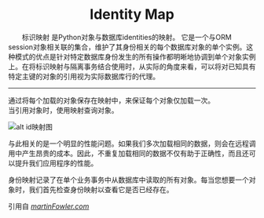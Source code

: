 # <center> Identity Map

&emsp;&emsp;标识映射 是Python对象与数据库identities的映射。
它是一个与ORM session对象相关联的集合，维护了其身份相关的每个数据库对象的单个实例。这种模式的优点是针对特定数据库身份发生的所有操作都明晰地协调到单个对象实例上。在将标识映射与隔离事务结合使用时，从实际的角度来看，可以将对已知具有特定主键的对象的引用视为实际数据库行的代理。

------------------------------------------

通过将每个加载的对象保存在映射中，来保证每个对象仅加载一次。  
当引用对象时，使用映射查询对象。

![alt id映射图](idMapperSketch.gif)

与此相关的是一个明显的性能问题。如果我们多次加载相同的数据，则会在远程调用中产生昂贵的成本。因此，不重复加载相同的数据不仅有助于正确性，而且还可以提升我们应用程序的性能。

身份映射记录了在单个业务事务中从数据库中读取的所有对象。每当您想要一个对象时，我们首先检查身份映射以查看它是否已经存在。  

引用自 *[martinFowler.com](https://martinfowler.com/eaaCatalog/identityMap.html)*